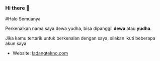 ### Hi there 👋

#Halo Semuanya

Perkenalkan nama saya dewa yudha, bisa dipanggil **dewa** atau **yudha**.


Jika kamu tertarik untuk berkenalan dengan saya, silakan ikuti beberapa akun saya  
- Website: [ladangtekno.com](https://www.ladangtekno.com)

